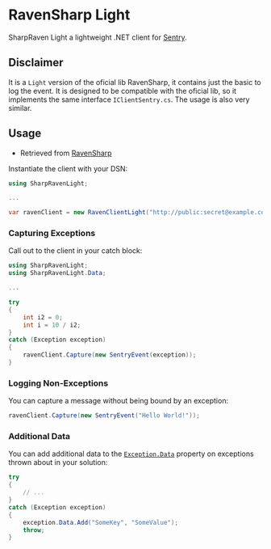 # RavenSharp Light
SharpRaven Light a lightweight .NET client for [Sentry](https://getsentry.com/welcome/).

## Disclaimer
It is a `Light` version of the oficial lib RavenSharp, it contains just the basic to log the event.
It is designed to be compatible with the oficial lib, so it implements the same interface `IClientSentry.cs`.
The usage is also very similar.

## Usage 
- Retrieved from [RavenSharp](https://github.com/wakawaka54/raven-csharp/blob/develop/README.md)

Instantiate the client with your DSN:

```csharp
using SharpRavenLight;

...

var ravenClient = new RavenClientLight("http://public:secret@example.com/project-id");
```

### Capturing Exceptions
Call out to the client in your catch block:

```csharp
using SharpRavenLight;
using SharpRavenLight.Data;

...

try
{
    int i2 = 0;
    int i = 10 / i2;
}
catch (Exception exception)
{
    ravenClient.Capture(new SentryEvent(exception));
}
```

### Logging Non-Exceptions
You can capture a message without being bound by an exception:

```csharp
ravenClient.Capture(new SentryEvent("Hello World!"));
```

### Additional Data
You can add additional data to the
[`Exception.Data`](https://msdn.microsoft.com/en-us/library/system.exception.data.aspx)
property on exceptions thrown about in your solution:

```csharp
try
{
    // ...    
}
catch (Exception exception)
{
    exception.Data.Add("SomeKey", "SomeValue");
    throw;
}
```
